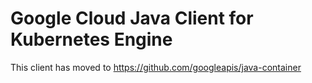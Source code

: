 # Google Cloud Java Client for Kubernetes Engine

This client has moved to https://github.com/googleapis/java-container